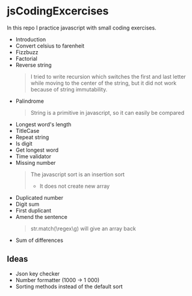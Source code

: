 # jsCodingExcercises
In this repo I practice javascript with small coding exercises.
* Introduction
* Convert celsius to farenheit
* Fizzbuzz
* Factorial
* Reverse string
    > I tried to write recursion which switches the first and last letter while moving to the center of the string, but it did not work because of string immutability.
* Palindrome
    > String is a primitive in javascript, so it can easily be compared
* Longest word's length
* TitleCase
* Repeat string
* Is digit
* Get longest word
* Time validator
* Missing number
    > The javascript sort is an insertion sort
    > * It does not create new array
* Duplicated number
* Digit sum
* First duplicant
* Amend the sentence
    > str.match(\regex\g) will give an array back
* Sum of differences


## Ideas
* Json key checker
* Number formatter (1000 -> 1 000)
* Sorting methods instead of the default sort